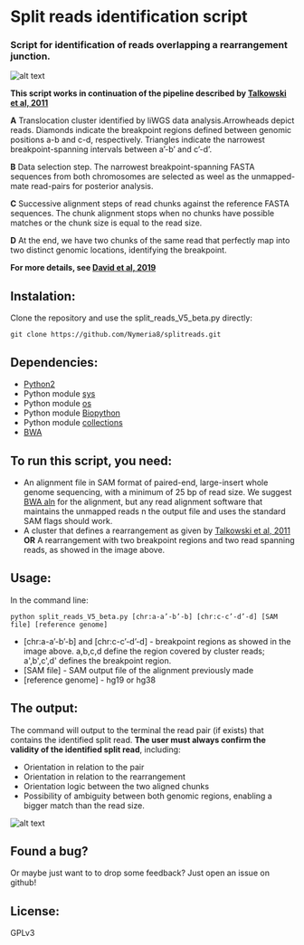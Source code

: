 
# Split reads identification script

### Script for identification of reads overlapping a rearrangement junction. 


![alt text](https://cld.pt/dl/download/c7750b8f-b6e5-41b5-919f-513a4e416691/split.png "Split reads algorithm")

**This script works in continuation of the pipeline described by [Talkowski et al, 2011](https://www.ncbi.nlm.nih.gov/pmc/articles/PMC3071919/)**

**A** Translocation cluster identified by liWGS data analysis.Arrowheads depict reads. Diamonds indicate the  breakpoint regions defined between genomic positions a-b and c-d, respectively. Triangles indicate the narrowest breakpoint-spanning intervals between a’-b’ and c’-d’.

**B** Data selection step. The narrowest breakpoint-spanning FASTA sequences from both chromosomes are selected as weel as the unmapped-mate read-pairs for posterior analysis.

**C** Successive alignment steps of read chunks against the reference FASTA sequences. The chunk alignment stops when no chunks have possible matches or the chunk size is equal to the read size.

**D** At the end, we have two chunks of the same read that perfectly map into two distinct genomic locations, identifying the breakpoint.

**For more details, see [David et al, 2019](https://www.google.com)**

## Instalation:
Clone the repository and use the split_reads_V5_beta.py directly:
<pre><code>git clone https://github.com/Nymeria8/splitreads.git
</code></pre>

## Dependencies:
+ [Python2](https://www.python.org/downloads/)
+ Python module [sys](https://docs.python.org/2/library/sys.html)
+ Python module [os](https://docs.python.org/2/library/os.html)
+ Python module [Biopython](https://biopython.org/)
+ Python module [collections](https://docs.python.org/2/library/collections.html)
+ [BWA](http://bio-bwa.sourceforge.net/)

## To run this script, you need:
+ An alignment file in SAM format of paired-end, large-insert whole genome sequencing, with a minimum of 25 bp of read size. We suggest [BWA aln](http://bio-bwa.sourceforge.net/) for the alignment, but any read alignment software that maintains the unmapped reads n the output file and uses the standard SAM flags should work.
+ A cluster that defines a rearrangement as given by [Talkowski et al, 2011](https://www.ncbi.nlm.nih.gov/pmc/articles/PMC3071919/) **OR** A rearrangement with two breakpoint regions and two read spanning reads, as showed in the image above.

## Usage:

In the command line:

<pre><code>python split_reads_V5_beta.py [chr:a-a’-b’-b] [chr:c-c’-d’-d] [SAM file] [reference genome]
</code></pre>


+ [chr:a-a’-b’-b] and [chr:c-c’-d’-d]  - breakpoint regions as showed in the image above. a,b,c,d define the region covered by cluster reads; a',b',c',d' defines the breakpoint region.
+ [SAM file] - SAM output file of the alignment previously made
+ [reference genome] - hg19 or hg38

## The output:

The command will output to the terminal the read pair (if exists) that contains the identified split read.
**The user must always confirm the validity of the identified split read**, including:
+ Orientation in relation to the pair
+ Orientation in relation to the rearrangement
+ Orientation logic between the two aligned chunks
+ Possibility of ambiguity between both genomic regions, enabling a bigger match than the read size.

![alt text](https://cld.pt/dl/download/d2fe80e9-5c9b-4942-b0ce-eef953d72828/splitout.png "Split reads output")


## Found a bug?

Or maybe just want to to drop some feedback? Just open an issue on github!

## License:

GPLv3
